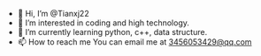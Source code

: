 - 👋 Hi, I’m @Tianxj22
- 👀 I’m interested in coding and high technology.
- 🌱 I’m currently learning python, c++, data structure.
- 📫 How to reach me
      You can email me at 3456053429@qq.com

<!---
Tianxj22/Tianxj22 is a ✨ special ✨ repository because its `README.md` (this file) appears on your GitHub profile.
You can click the Preview link to take a look at your changes.
--->
